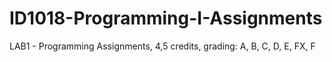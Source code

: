 # ID1018-Programming-I-Assignments
LAB1 - Programming Assignments, 4,5 credits, grading: A, B, C, D, E, FX, F
